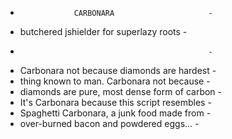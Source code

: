 -                 CARBONARA                     -
-    butchered jshielder for superlazy roots    -
-                                               -
-  Carbonara not because diamonds are hardest   -
-   thing known to man. Carbonara not because   -
- diamonds are pure, most dense form of carbon  -
- It's Carbonara because this script resembles  -
-  Spaghetti Carbonara, a junk food made from   -
-    over-burned bacon and powdered eggs...     -

